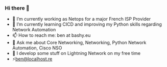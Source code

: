 ### Hi there 👋

<!--
**Bashy/Bashy** is a ✨ _special_ ✨ repository because its `README.md` (this file) appears on your GitHub profile.
-->

- 🔭 I’m currently working as Netops for a major French ISP Provider
- 🌱 I’m currently learning CICD and improving my Python skills regarding Network Automation
- 📫 How to reach me: ben at bashy.eu
- 💬 Ask me about Core Networking, Networking, Python Network Automation, Cisco NSO
- 🌱 I develop some stuff on Lightning Network on my free time
- ⚡[ben@localhost.re](lightning:ben@localhost.re)

<!-- 👯 I’m looking to collaborate on ... 
- 🤔 I’m looking for help with ...
- 😄 Pronouns: ...
- 💬 Ask me about Core Networking, Networking, Network Automation
- ⚡ Fun fact: ...
-->

